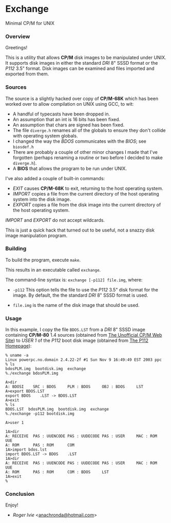 # Exchange

Minimal CP/M for UNIX

### Overview

Greetings!

This is a utility that allows **CP/M** disk images to be manipulated under UNIX.
It supports disk images in either the standard _DRI_ 8" SSSD format or the
_P112_ 3.5" format. Disk images can be examined and files imported and exported
from them.

### Sources

The source is a slightly hacked over copy of **CP/M-68K** which has been worked
over to allow compilation on UNIX using GCC, to wit:

- A handful of typecasts have been dropped in.
- An assumption that an int is 16 bits has been fixed.
- An assumption that chars are signed has been fixed.
- The file `diverge.h` renames all of the globals to ensure they don't collide
  with operating system globals.
- I changed the way the _BDOS_ communicates with the _BIOS_; see `biosdef.h`
- There are probably a couple of other minor changes I made that I've forgotten
  (perhaps renaming a routine or two before I decided to make `diverge.h`).
- A **BIOS** that allows the program to be run under UNIX.

I've also added a couple of built-in commands:

- _EXIT_ causes **CP/M-68K** to exit, returning to the host operating system.
- _IMPORT_ copies a file from the current directory of the host operating system
  into the disk image.
- _EXPORT_ copies a file from the disk image into the current directory of the
  host operating system.

_IMPORT_ and _EXPORT_ do not accept wildcards.

This is just a quick hack that turned out to be useful, not a snazzy disk image
manipulation program.

### Building

To build the program, execute `make`.

This results in an executable called `exchange`.

The command-line syntax is: `exchange [-p112] file.img`, where:

- `-p112` This option tells the file to use the _P112_ 3.5" disk format for the
  image. By default, the the standard _DRI_ 8" SSSD format is used.

- `file.img` is the name of the disk image that should be used.

### Usage

In this example, I copy the file `BDOS.LST` from a _DRI_ 8" SSSD image
containing **CP/M-80** 1.4 sources (obtained from
[The Unofficial CP/M Web Site](http://cpm.z80.de/)) to _USER 1_ of the _P112_
boot disk image (obtained from
[The P112 Homepage](http://members.iinet.net.au/~daveb/p112/p112.html)):

```text
% uname -a
Linux powerpc.no.domain 2.4.22-2f #1 Sun Nov 9 16:49:49 EST 2003 ppc
% ls
bdosPLM.img  bootdisk.img  exchange
%./exchange bdosPLM.img

A>dir
A: BDOSI    SRC : BDOS     PLM : BDOS     OBJ : BDOS     LST
A>export BDOS.LST
export BDOS    .LST -> BDOS.LST
A>exit
% ls
BDOS.LST  bdosPLM.img  bootdisk.img  exchange
%./exchange -p112 bootdisk.img

A>user 1

1A>dir
A: RECEIVE  PAS : UUENCODE PAS : UUDECODE PAS : USER     MAC : ROM    UUE
A: ROM      PAS : ROM      COM
1A>import bdos.lst
import BDOS.LST -> BDOS    .LST
1A>dir
A: RECEIVE  PAS : UUENCODE PAS : UUDECODE PAS : USER     MAC : ROM    UUE
A: ROM      PAS : ROM      COM : BDOS     LST
1A>exit
%
```

### Conclusion

Enjoy!

- _Roger Ivie_ \<anachronda@hotmail.com\>
